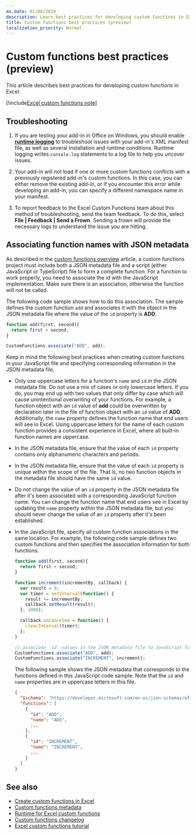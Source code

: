 ```yaml
---
ms.date: 01/08/2019
description: Learn best practices for developing custom functions in Excel.
title: Custom functions best practices (preview)
localization_priority: Normal
---
```


# Custom functions best practices (preview)

This article describes best practices for developing custom functions in Excel.

[!include[Excel custom functions note](../includes/excel-custom-functions-note.md)]

## Troubleshooting

1. If you are testing your add-in in Office on Windows, you should enable **[runtime logging](../testing/troubleshoot-manifest.md#use-runtime-logging-to-debug-your-add-in)** to troubleshoot issues with your add-in's XML manifest file, as well as several installation and runtime conditions. Runtime logging writes `console.log` statements to a log file to help you uncover issues.

2. Your add-in will not load if one or more custom functions conflicts with a previously registered add-in's custom functions. In this case, you can either remove the existing add-in, or if you encounter this error while developing an add-in, you can specify a different namespace name in your manifest.

3. To report feedback to the Excel Custom Functions team about this method of troubleshooting, send the team feedback. To do this, select **File | Feedback | Send a Frown**. Sending a frown will provide the necessary logs to understand the issue you are hitting.

## Associating function names with JSON metadata

As described in the [custom functions overview](custom-functions-overview.md) article, a custom functions project must include both a JSON metadata file and a script (either JavaScript or TypeScript) file to form a complete function. For a function to work properly, you need to associate the id with the JavaScript implementation. Make sure there is an association, otherwise the function will not be called.

The following code sample shows how to do this association. The sample defines the custom function `add` and associates it with the object in the JSON metadata file where the value of the `id` property is **ADD**.

```js
function add(first, second){
  return first + second;
}

CustomFunctions.associate("ADD", add);
```

Keep in mind the following best practices when creating custom functions in your JavaScript file and specifying corresponding information in the JSON metadata file.

* Only use uppercase letters for a function's `name` and `id` in the JSON metadata file. Do not use a mix of cases or only lowercase letters. If you do, you may end up with two values that only differ by case which will cause unintentional overwriting of your functions. For example, a function object with an `id` value of **add** could be overwritten by declaration later in the file of function object with an `id` value of **ADD**. Additionally, the `name` property defines the function name that end users will see in Excel. Using uppercase letters for the name of each custom function provides a consistent experience in Excel, where all built-in function names are uppercase.

* In the JSON metadata file, ensure that the value of each `id` property contains only alphanumeric characters and periods.

* In the JSON metadata file, ensure that the value of each `id` property is unique within the scope of the file. That is, no two function objects in the metadata file should have the same `id` value. 

* Do not change the value of an `id` property in the JSON metadata file after it's been associated with a corresponding JavaScript function name. You can change the function name that end users see in Excel by updating the `name` property within the JSON metadata file, but you should never change the value of an `id` property after it's been established.

* In the JavaScript file, specify all custom function associations in the same location. For example, the following code sample defines two custom functions and then specifies the association information for both functions.

    ```js
    function add(first, second){
      return first + second;
    }

    function increment(incrementBy, callback) {
      var result = 0;
      var timer = setInterval(function() {
        result += incrementBy;
        callback.setResult(result);
      }, 1000);

      callback.onCanceled = function() {
        clearInterval(timer);
      };
    }

    // associate `id` values in the JSON metadata file to JavaScript function names
    CustomFunctions.associate("ADD", add);
    CustomFunctions.associate("INCREMENT", increment);
    ```

    The following sample shows the JSON metadata that corresponds to the functions defined in this JavaScript code sample. Note that the `id` and `name` properties are in uppercase letters in this file. 

    ```json
    {
      "$schema": "https://developer.microsoft.com/en-us/json-schemas/office-js/custom-functions.schema.json",
      "functions": [
        {
          "id": "ADD",
          "name": "ADD",
          ...
        },
        {
          "id": "INCREMENT",
          "name": "INCREMENT",
          ...
        }
      ]
    }
    ```
    
## See also

* [Create custom functions in Excel](custom-functions-overview.md)
* [Custom functions metadata](custom-functions-json.md)
* [Runtime for Excel custom functions](custom-functions-runtime.md)
* [Custom functions changelog](custom-functions-changelog.md)
* [Excel custom functions tutorial](../tutorials/excel-tutorial-create-custom-functions.md)
